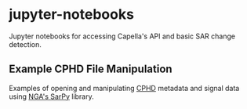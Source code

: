 # jupyter-notebooks
Jupyter notebooks for accessing Capella's API and basic SAR change detection.

## Example CPHD File Manipulation

Examples of opening and manipulating [CPHD](https://nsgreg.nga.mil/doc/view?i=4638&month=3&day=8&year=2022) metadata and signal data using [NGA's SarPy](https://github.com/ngageoint/sarpy) library.

